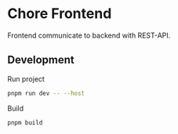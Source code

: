 # Chore Frontend

Frontend communicate to backend with REST-API.

## Development

Run project

```sh
pnpm run dev -- --host
```

Build

```sh
pnpm build
```
